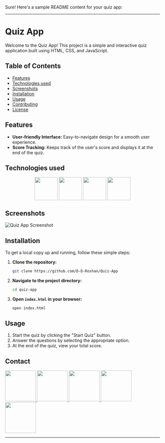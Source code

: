 Sure! Here's a sample README content for your quiz app:

---

# Quiz App

Welcome to the Quiz App! This project is a simple and interactive quiz application built using HTML, CSS, and JavaScript. 

## Table of Contents
- [Features](#features)
- [Technologies used](#technologies-used)
- [Screenshots](#screenshots)
- [Installation](#installation)
- [Usage](#usage)
- [Contributing](#contributing)
- [License](#license)

## Features
- **User-friendly Interface:** Easy-to-navigate design for a smooth user experience.
- **Score Tracking:** Keeps track of the user's score and displays it at the end of the quiz.

## Technologies used
<div align="center">
<img align="center" height="75" width="75" src="https://skillicons.dev/icons?i=html"/>
<img align="center" height="75" width="75" src="https://skillicons.dev/icons?i=css"/>
<img align="center" height="75" width="75" src="https://skillicons.dev/icons?i=js"/>
<img align="center" height="75" width="75" src="https://skillicons.dev/icons?i=vscode"/>
</div>

## Screenshots
![Quiz App Screenshot]()

## Installation
To get a local copy up and running, follow these simple steps:

1. **Clone the repository:**
   ```sh
   git clone https://github.com/D-D-Roshan/Quiz-App
   ```
2. **Navigate to the project directory:**
   ```sh
   cd quiz-app
   ```
3. **Open `index.html` in your browser:**
   ```sh
   open index.html
   ```

## Usage
1. Start the quiz by clicking the "Start Quiz" button.
2. Answer the questions by selecting the appropriate option.
3. At the end of the quiz, view your total score.

## Contact
<div>
<a href="https://www.facebook.com/roshan.d.942145">
<img width="100" height="100" src="https://user-images.githubusercontent.com/74038190/235294010-ec412ef5-e3da-4efa-b1d4-0ab4d4638755.gif" target="_blank"/>
</a> 
<a href="https://discord.com/invite/M8he9HxQ">
<img width="100" height="100" src="https://user-images.githubusercontent.com/74038190/235294015-47144047-25ab-417c-af1b-6746820a20ff.gif" target="_blank"/>
</a> 
<a href="https://www.linkedin.com/in/d-d-roshan">
<img width="100" height="100" src="https://user-images.githubusercontent.com/74038190/235294012-0a55e343-37ad-4b0f-924f-c8431d9d2483.gif" target="_blank"/>
</a>  
<a href="https://www.instagram.com/d_roshan_official">
<img width="100" height="100" src="https://user-images.githubusercontent.com/74038190/235294013-a33e5c43-a01c-43f6-b44d-a406d8b4ab75.gif" target="_blank"/>
</a>  
<a href="https://github.com/D-D-Roshan/D-D-Roshan">
<img width="100" height="100" src="https://img.icons8.com/?size=100&id=akG4VRhAoSii&format=png&color=000000" target="_blank"/>
</a> 
</div>

---


